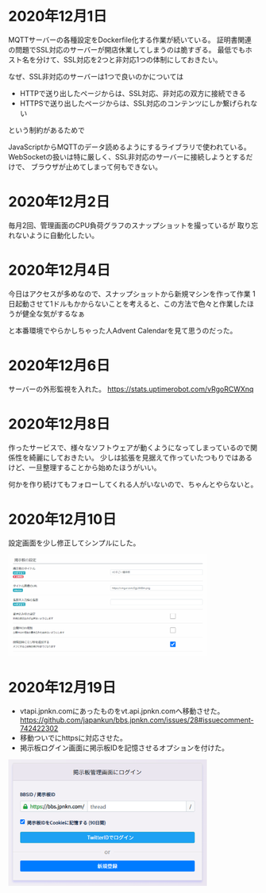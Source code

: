 # 2020年12月1日

MQTTサーバーの各種設定をDockerfile化する作業が続いている。
証明書関連の問題でSSL対応のサーバーが開店休業してしまうのは脆すぎる。
最低でもホスト名を分けて、SSL対応を2つと非対応1つの体制にしておきたい。

なぜ、SSL非対応のサーバーは1つで良いのかについては

 - HTTPで送り出したページからは、SSL対応、非対応の双方に接続できる
 - HTTPSで送り出したページからは、SSL対応のコンテンツにしか繋げられない

という制約があるためで

JavaScriptからMQTTのデータ読めるようにするライブラリで使われている。
WebSocketの扱いは特に厳しく、SSL非対応のサーバーに接続しようとするだけで、
ブラウザが止めてしまって何もできない。

# 2020年12月2日

毎月2回、管理画面のCPU負荷グラフのスナップショットを撮っているが
取り忘れないように自動化したい。

# 2020年12月4日

今日はアクセスが多めなので、スナップショットから新規マシンを作って作業
1日起動させて1ドルもかからないことを考えると、この方法で色々と作業したほうが健全な気がするなぁ

と本番環境でやらかしちゃった人Advent Calendarを見て思うのだった。

# 2020年12月6日

サーバーの外形監視を入れた。
https://stats.uptimerobot.com/vRgoRCWXnq

# 2020年12月8日

作ったサービスで、様々なソフトウェアが動くようになってしまっているので関係性を綺麗にしておきたい。
少しは拡張を見据えて作っていたつもりではあるけど、一旦整理することから始めたほうがいい。

何かを作り続けてもフォローしてくれる人がいないので、ちゃんとやらないと。

# 2020年12月10日

設定画面を少し修正してシンプルにした。

<img src="https://raw.githubusercontent.com/japankun/bbs.jpnkn.com/master/upload/images/2020-12-10%2019_16_15-thread.png" width="400px">

# 2020年12月19日

- vtapi.jpnkn.comにあったものをvt.api.jpnkn.comへ移動させた。
https://github.com/japankun/bbs.jpnkn.com/issues/28#issuecomment-742422302
- 移動ついでにhttpsに対応させた。
- 掲示板ログイン画面に掲示板IDを記憶させるオプションを付けた。
<img src="https://raw.githubusercontent.com/japankun/bbs.jpnkn.com/master/upload/images/2020-12-19%2018_26_59-BBS.JPNKN.COM%20-%20Login.png" width="400px">
